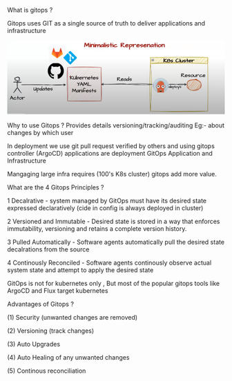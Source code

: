What is gitops ?

Gitops uses GIT as a single source of truth to deliver applications and infrastructure

![alt text](image.png)

Why to use Gitops ?
Provides details versioning/tracking/auditing 
Eg:- about changes by which user

In deployment we use git pull request verified by others and using  gitops controller (ArgoCD) applications are deployment
GitOps Application and Infrastructure

Mangaging large infra requires (100's K8s cluster) gitops add more value.

What are the 4 Gitops Principles ?

1 Decalrative - system managed by GitOps must have its desired state expressed declaratively (cide in config is always deployed in cluster)

2 Versioned and Immutable - Desired state is stored in a way that enforces immutability, versioning and retains a complete version history. 

3 Pulled Automatically - Software agents automatically pull the desired state decalrations from the source 

4 Continously Reconciled - Software agents continously observe actual system state and attempt to apply the desired state

GitOps is not for kubernetes only , But most of the popular gitops tools like ArgoCD and Flux target kubernetes

Advantages of Gitops ?

(1) Security (unwanted changes are removed)

(2) Versioning (track changes)

(3) Auto Upgrades

(4) Auto Healing of any unwanted changes

(5) Continous reconciliation
